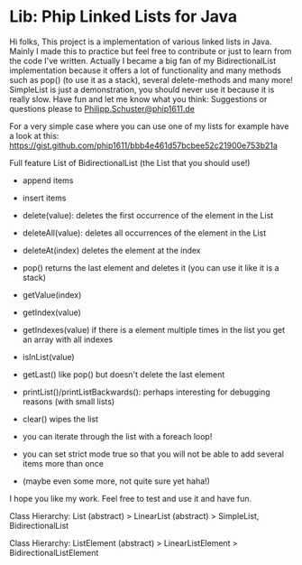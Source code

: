 # Lib: Phip Linked Lists for Java
Hi folks,
This project is a implementation of various linked lists in Java.
Mainly I made this to practice but feel free to contribute or just to learn
from the code I've written. Actually I became a big fan of my BidirectionalList
implementation because it offers a lot of functionality and many methods
such as pop() (to use it as a stack), several delete-methods and many more!
SimpleList is just a demonstration, you should never use it because it
is really slow. Have fun and let me know what you think: Suggestions or
questions please to Philipp.Schuster@phip1611.de

For a very simple case where you can use one of my lists for example
have a look at this: https://gist.github.com/phip1611/bbb4e461d57bcbee52c21900e753b21a

Full feature List of BidirectionalList (the List that you should use!)
- append items
- insert items
- delete(value): deletes the first occurrence of the element in the List
- deleteAll(value): deletes all occurrences of the element in the List
- deleteAt(index) deletes the element at the index
- pop() returns the last element and deletes it (you can use it like it is a stack)
- getValue(index)
- getIndex(value)
- getIndexes(value) if there is a element multiple times in the list you get an array with all indexes
- isInList(value)
- getLast() like pop() but doesn't delete the last element
- printList()/printListBackwards(): perhaps interesting for debugging reasons (with small lists)
- clear() wipes the list

- you can iterate through the list with a foreach loop!
- you can set strict mode true so that you will not be able to add several items more than once
- (maybe even some more, not quite sure yet haha!)

I hope you like my work. Feel free to test and use it and have fun.


Class Hierarchy: List (abstract) > LinearList (abstract) > SimpleList, BidirectionalList

Class Hierarchy:  ListElement (abstract) > LinearListElement > BidirectionalListElement
